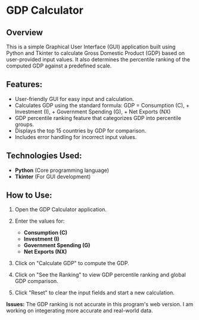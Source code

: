 # GDP Calculator

## **Overview**
This is a simple Graphical User Interface (GUI) application built using Python and Tkinter to 
calculate Gross Domestic Product (GDP) based on user-provided input values. It also 
determines the percentile ranking of the computed GDP against a predefined scale.

## **Features:** 

- User-friendly GUI for easy input and calculation.
- Calculates GDP using the standard formula: GDP = Consumption (C), + Investment (I), + Government Spending (G), + Net Exports (NX)
- GDP percentile ranking feature that categorizes GDP into percentile groups.
- Displays the top 15 countries by GDP for comparison.
- Includes error handling for incorrect input values.

## **Technologies Used:**

- **Python** (Core programming language)
- **Tkinter** (For GUI development)

## **How to Use:**

1. Open the GDP Calculator application.
2. Enter the values for:
   - **Consumption (C)**
   - **Investment (I)**
   - **Government Spending (G)**
   - **Net Exports (NX)**

3. Click on "Calculate GDP" to compute the GDP.
4. Click on "See the Ranking" to view GDP percentile ranking and global GDP comparison.
5. Click "Reset" to clear the input fields and start a new calculation.


**Issues:** The GDP ranking is not accurate in this program's web version. I am working on integerating more accurate and real-world data.  
